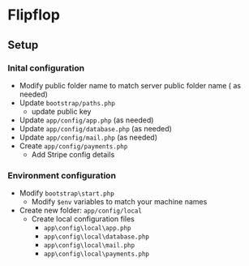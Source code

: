 # Flipflop

## Setup

### Inital configuration
- Modify public folder name to match server public folder name ( as needed)
- Update `bootstrap/paths.php`
    - update public key
- Update `app/config/app.php` (as needed)
- Update `app/config/database.php` (as needed)
- Update `app/config/mail.php` (as needed)
- Create `app/config/payments.php`
    - Add Stripe config details

### Environment configuration
- Modify `bootstrap\start.php`
    - Modify `$env` variables to match your machine names
- Create new folder: `app/config/local`
    - Create local configuration files
        - `app\config\local\app.php`
        - `app\config\local\database.php`
        - `app\config\local\mail.php`
        - `app\config\local\payments.php`
